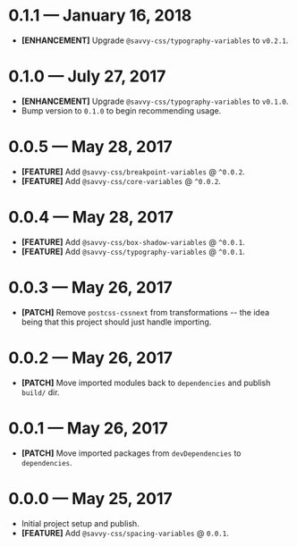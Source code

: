 # 0.1.1 &mdash; January 16, 2018

- **[ENHANCEMENT]** Upgrade `@savvy-css/typography-variables` to `v0.2.1`.


# 0.1.0 &mdash; July 27, 2017

- **[ENHANCEMENT]** Upgrade `@savvy-css/typography-variables` to `v0.1.0`.
- Bump version to `0.1.0` to begin recommending usage.


# 0.0.5 &mdash; May 28, 2017

- **[FEATURE]** Add `@savvy-css/breakpoint-variables` @ `^0.0.2`.
- **[FEATURE]** Add `@savvy-css/core-variables` @ `^0.0.2`.


# 0.0.4 &mdash; May 28, 2017

- **[FEATURE]** Add `@savvy-css/box-shadow-variables` @ `^0.0.1`.
- **[FEATURE]** Add `@savvy-css/typography-variables` @ `^0.0.1`.


# 0.0.3 &mdash; May 26, 2017

- **[PATCH]** Remove `postcss-cssnext` from transformations -- the idea being that this project should just handle importing.


# 0.0.2 &mdash; May 26, 2017

- **[PATCH]** Move imported modules back to `dependencies` and publish `build/` dir.


# 0.0.1 &mdash; May 26, 2017

- **[PATCH]** Move imported packages from `devDependencies` to `dependencies`.


# 0.0.0 &mdash; May 25, 2017

- Initial project setup and publish.
- **[FEATURE]** Add `@savvy-css/spacing-variables` @ `0.0.1`.

